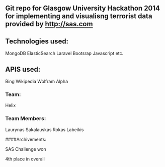 
## Git repo for Glasgow University Hackathon 2014 for implementing and visualisng terrorist data provided by http://sas.com

## Technologies used:

MongoDB
ElasticSearch
Laravel
Bootsrap
Javascript
etc.

## APIS used:
Bing
Wikipedia
Wolfram Alpha

### Team: 
Helix

### Team Members:
Laurynas Sakalauskas
Rokas Labeikis


####Archivements:

SAS Challenge won

4th place in overall
